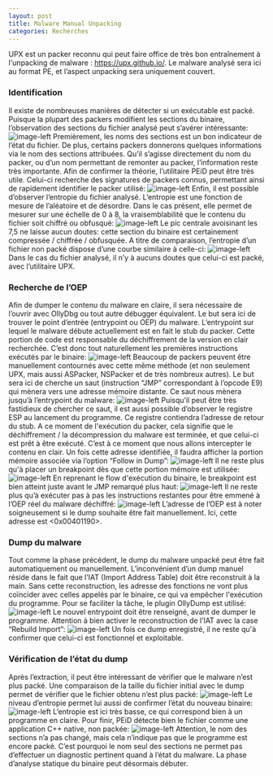 ```yaml
---
layout: post
title: Malware Manual Unpacking
categories: Recherches
---
```


UPX est un packer reconnu qui peut faire office de très bon entraînement à l'unpacking de malware : https://upx.github.io/. Le malware analysé sera ici au format PE, et l’aspect unpacking sera uniquement couvert.
### Identification
Il existe de nombreuses manières de détecter si un exécutable est packé.
Puisque la plupart des packers modifient les sections du binaire, l’observation des sections du fichier analysé peut s’avérer intéressante:
![image-left](/img/PMA/unpack/UPX/A.PNG)
Premièrement, les noms des sections est un bon indicateur de l’état du fichier. De plus, certains packers donnerons quelques informations via le nom des sections attribuées. Qu’il s’agisse directement du nom du packer, ou d’un nom permettant de remonter au packer, l’information reste très importante.
Afin de confirmer la théorie, l’utilitaire PEiD peut être très utile. Celui-ci recherche des signatures de packers connus, permettant ainsi de rapidement identifier le packer utilisé:
![image-left](/img/PMA/unpack/UPX/B.PNG)
Enfin, il est possible d’observer l’entropie du fichier analysé. L’entropie est une fonction de mesure de l’aléatoire et de désordre. Dans le cas présent, elle permet de mesurer sur une échelle de 0 à 8, la vraisemblabilité que le contenu du fichier soit chiffré ou obfusqué:
![image-left](/img/PMA/unpack/UPX/C.PNG)
Le pic centrale avoisinant les 7,5 ne laisse aucun doutes: cette section du binaire est certainement compressée / chiffrée / obfusquée. A titre de comparaison, l’entropie d’un fichier non packé dispose d’une courbe similaire à celle-ci:
![image-left](/img/PMA/unpack/UPX/D.PNG)
Dans le cas du fichier analysé, il n’y à aucuns doutes que celui-ci est packé, avec l’utilitaire UPX.

### Recherche de l’OEP
Afin de dumper le contenu du malware en claire, il sera nécessaire de l’ouvrir avec OllyDbg ou tout autre débugger équivalent.
Le but sera ici de trouver le point d’entrée (entrypoint ou OEP) du malware. L’entrypoint sur lequel le malware débute actuellement est en fait le stub du packer. Cette portion de code est responsable du déchiffrement de la version en clair recherchée. C’est donc tout naturellement les premières instructions exécutés par le binaire:
![image-left](/img/PMA/unpack/UPX/E.PNG)
Beaucoup de packers peuvent être manuellement contournés avec cette même méthode (et non seulement UPX, mais aussi ASPacker, NSPacker et de très nombreux autres). Le but sera ici de cherche un saut (instruction “JMP” correspondant à l’opcode E9) qui mènera vers une adresse mémoire distante. Ce saut nous mènera jusqu’à l’entrypoint du malware:
![image-left](/img/PMA/unpack/UPX/F.PNG)
Puisqu’il peut être très fastidieux de chercher ce saut, il est aussi possible d’observer le registre ESP au lancement du programme. Ce registre contiendra l’adresse de retour du stub. A ce moment de l'exécution du packer, cela signifie que le déchiffrement / la décompression du malware est terminée, et que celui-ci est prêt à être exécuté. C’est à ce moment que nous allons intercepter le contenu en clair.
Un fois cette adresse identifiée, il faudra afficher la portion mémoire associée via l’option “Follow in Dump”:
![image-left](/img/PMA/unpack/UPX/G.PNG)
Il ne reste plus qu'à placer un breakpoint dès que cette portion mémoire est utilisée:
![image-left](/img/PMA/unpack/UPX/H.PNG)
En reprenant le flow d'exécution du binaire, le breakpoint est bien atteint juste avant le JMP remarqué plus haut:
![image-left](/img/PMA/unpack/UPX/I.PNG)
Il ne reste plus qu’à exécuter pas à pas les instructions restantes pour être emmené à l’OEP réel du malware déchiffré:
![image-left](/img/PMA/unpack/UPX/J.PNG)
L’adresse de l’OEP est à noter soigneusement si le dump souhaite être fait manuellement. Ici, cette adresse est <0x00401190>.

### Dump du malware
Tout comme la phase précédent, le dump du malware unpacké peut être fait automatiquement ou manuellement. L’inconvénient d’un dump manuel réside dans le fait que l’IAT (Import Address Table) doit être reconstruit à la main. Sans cette reconstruction, les adresse des fonctions ne vont plus coïncider avec celles appelés par le binaire, ce qui va empêcher l'exécution du programme.
Pour se faciliter la tâche, le plugin OllyDump est utilisé:
![image-left](/img/PMA/unpack/UPX/K.PNG)
Le nouvel entrypoint doit être renseigné, avant de dumper le programme. Attention à bien activer le reconstruction de l’IAT avec la case “Rebuild Import”:
![image-left](/img/PMA/unpack/UPX/L.PNG)
Un fois ce dump enregistré, il ne reste qu'à confirmer que celui-ci est fonctionnel et exploitable.

### Vérification de l’état du dump
Après l’extraction, il peut être intéressant de vérifier que le malware n’est plus packé. Une comparaison de la taille du fichier initial avec le dump permet de vérifier que le fichier obtenu n’est plus packé:
![image-left](/img/PMA/unpack/UPX/M.PNG)
Le niveau d’entropie permet lui aussi de confirmer l’état du nouveau binaire:
![image-left](/img/PMA/unpack/UPX/N.PNG)
L’entropie est ici très basse, ce qui correspond bien à un programme en claire.
Pour finir, PEiD détecte bien le fichier comme une application C++ native, non packée:
![image-left](/img/PMA/unpack/UPX/O.PNG)
Attention, le nom des sections n’a pas changé, mais cela n’indique pas que le programme est encore packé. C’est pourquoi le nom seul des sections ne permet pas d’effectuer un diagnostic pertinent quand à l’état du malware.
La phase d’analyse statique du binaire peut désormais débuter.
